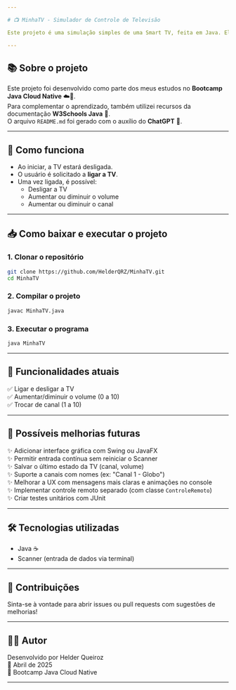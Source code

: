 ```yaml
---

# 📺 MinhaTV - Simulador de Controle de Televisão

Este projeto é uma simulação simples de uma Smart TV, feita em Java. Ele permite ligar a TV, alterar o volume e trocar de canal através de comandos no console.

---
```


## 📚 Sobre o projeto

Este projeto foi desenvolvido como parte dos meus estudos no **Bootcamp Java Cloud Native** ☁️🚀.  
Para complementar o aprendizado, também utilizei recursos da documentação **W3Schools Java** 📘.  
O arquivo `README.md` foi gerado com o auxílio do **ChatGPT** 🤖.

---

## 🚀 Como funciona

- Ao iniciar, a TV estará desligada.
- O usuário é solicitado a **ligar a TV**.
- Uma vez ligada, é possível:
  - Desligar a TV
  - Aumentar ou diminuir o volume
  - Aumentar ou diminuir o canal

---

## 📥 Como baixar e executar o projeto

### 1. Clonar o repositório

```bash
git clone https://github.com/HelderQRZ/MinhaTV.git
cd MinhaTV
```

### 2. Compilar o projeto

```bash
javac MinhaTV.java
```

### 3. Executar o programa

```bash
java MinhaTV
```

---

## 📌 Funcionalidades atuais

✅ Ligar e desligar a TV  
✅ Aumentar/diminuir o volume (0 a 10)  
✅ Trocar de canal (1 a 10)  

---

## 🌟 Possíveis melhorias futuras

✨ Adicionar interface gráfica com Swing ou JavaFX  
✨ Permitir entrada contínua sem reiniciar o Scanner  
✨ Salvar o último estado da TV (canal, volume)  
✨ Suporte a canais com nomes (ex: "Canal 1 - Globo")  
✨ Melhorar a UX com mensagens mais claras e animações no console  
✨ Implementar controle remoto separado (com classe `ControleRemoto`)  
✨ Criar testes unitários com JUnit  

---

## 🛠️ Tecnologias utilizadas

- Java ☕
- Scanner (entrada de dados via terminal)

---

## 🤝 Contribuições

Sinta-se à vontade para abrir issues ou pull requests com sugestões de melhorias!

---

## 🧑‍💻 Autor

Desenvolvido por Helder Queiroz  
📅 Abril de 2025  
📘 Bootcamp Java Cloud Native

---
